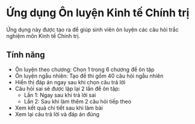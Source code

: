 # Ứng dụng Ôn luyện Kinh tế Chính trị

Ứng dụng này được tạo ra để giúp sinh viên ôn luyện các câu hỏi trắc nghiệm môn Kinh tế Chính trị.

## Tính năng

- Ôn luyện theo chương: Chọn 1 trong 6 chương để ôn tập
- Ôn luyện ngẫu nhiên: Tạo đề thi gồm 40 câu hỏi ngẫu nhiên
- Hiển thị đáp án ngay sau khi chọn câu trả lời
- Câu hỏi sai sẽ được lặp lại 2 lần để ôn tập:
  - Lần 1: Ngay sau khi trả lời sai
  - Lần 2: Sau khi làm thêm 2 câu hỏi tiếp theo
- Xem kết quả chi tiết sau khi làm bài
- Xem lại câu trả lời và đáp án đúng

